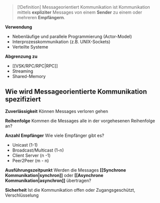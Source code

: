 >[!Definition]
>Messageorientiert Kommunikation ist Kommunikation mittels **expliziter** Messages von einem **Sender** zu einem oder mehreren **Empfängern**.

**Verwendung**
- Nebenläufige und parallele Programmierung (Actor-Model)
- Interprozesskommunikation (z.B. UNIX-Sockets)
- Verteilte Systeme

**Abgrenzung zu**
- [[VSK/RPC/RPC|RPC]]
- Streaming
- Shared-Memory

## Wie wird Messageorientierte Kommunikation spezifiziert

**Zuverlässigkeit**
Können Messages verloren gehen

**Reihenfolge**
Kommen die Messages alle in der vorgehesenen Reihenfolge an?

**Anzahl Empfänger**
Wie viele Empfänger gibt es?
- Unicast (1-1)
- Broadcast/Multicast (1-n)
- Client Server (n -1)
- Peer2Peer (m - n)

**Ausführungszeitpunkt**
Werden die Messages **[[Synchrone Kommunikation|synchron]]** oder **[[Asynchrone Kommunikation|asynchron]]** übertragen?

**Sicherheit**
Ist die Kommunikation offen oder Zugangsgeschützt, Verschlüsselung
